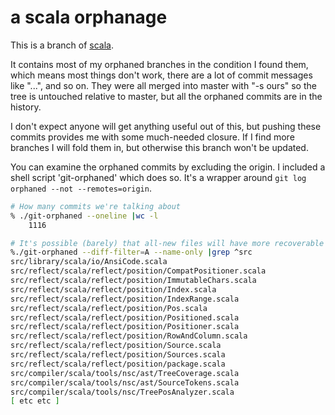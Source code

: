 a scala orphanage
=================

This is a branch of [scala](http://github.com/scala/scala).

It contains most of my orphaned branches in the condition I found them, which means most things don't work, there are a lot of commit messages like "...", and so on. They were all merged into master with "-s ours" so the tree is untouched relative to master, but all the orphaned commits are in the history.

I don't expect anyone will get anything useful out of this, but pushing these commits provides me with some much-needed closure. If I find more branches I will fold them in, but otherwise this branch won't be updated.

You can examine the orphaned commits by excluding the origin. I included a shell script 'git-orphaned' which does so. It's a wrapper around ```git log orphaned --not --remotes=origin```.


```bash
# How many commits we're talking about
% ./git-orphaned --oneline |wc -l
    1116
```

```bash
# It's possible (barely) that all-new files will have more recoverable value
%./git-orphaned --diff-filter=A --name-only |grep ^src
src/library/scala/io/AnsiCode.scala
src/reflect/scala/reflect/position/CompatPositioner.scala
src/reflect/scala/reflect/position/ImmutableChars.scala
src/reflect/scala/reflect/position/Index.scala
src/reflect/scala/reflect/position/IndexRange.scala
src/reflect/scala/reflect/position/Pos.scala
src/reflect/scala/reflect/position/Positioned.scala
src/reflect/scala/reflect/position/Positioner.scala
src/reflect/scala/reflect/position/RowAndColumn.scala
src/reflect/scala/reflect/position/Source.scala
src/reflect/scala/reflect/position/Sources.scala
src/reflect/scala/reflect/position/package.scala
src/compiler/scala/tools/nsc/ast/TreeCoverage.scala
src/compiler/scala/tools/nsc/ast/SourceTokens.scala
src/compiler/scala/tools/nsc/TreePosAnalyzer.scala
[ etc etc ]
```
